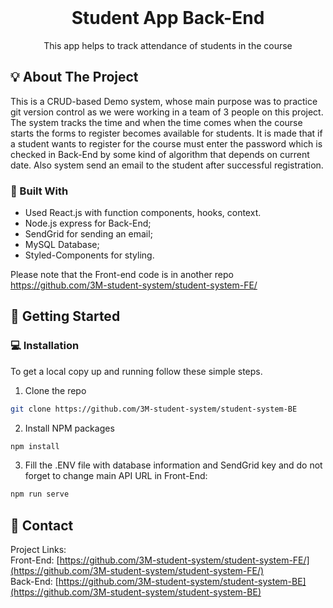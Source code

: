 <br />
<p align="center">
 
  <h1 align="center">Student App Back-End</h1>

  <p align="center">
    This app helps to track attendance of students in the course
</p>

<!-- ABOUT THE PROJECT -->

## :bulb: About The Project

 This is a CRUD-based Demo system, whose main purpose was to practice git version control as we were working in a team of 3 people on this project. 
 The system tracks the time and when the time comes when the course starts the forms to register becomes available for students. It is made that if a student wants to register for the course must enter the password which is checked in Back-End by some kind of algorithm that depends on current date. Also system send an email to the student after successful registration.
 
### :hammer: Built With

- Used React.js with function components, hooks, context.
- Node.js express for Back-End;
- SendGrid for sending an email;
- MySQL Database;
- Styled-Components for styling.

Please note that the Front-end code is in another repo https://github.com/3M-student-system/student-system-FE/


<!-- GETTING STARTED -->

## :paperclip: Getting Started

### :computer: Installation

To get a local copy up and running follow these simple steps.

1. Clone the repo

```sh
git clone https://github.com/3M-student-system/student-system-BE
```

2. Install NPM packages

```sh
npm install
```

3. Fill the .ENV file with database information and SendGrid key and do not forget to change main API URL in Front-End:

```sh
npm run serve
```



## :email: Contact

Project Links:<br />
Front-End: [https://github.com/3M-student-system/student-system-FE/](https://github.com/3M-student-system/student-system-FE/) <br />
Back-End: [https://github.com/3M-student-system/student-system-BE](https://github.com/3M-student-system/student-system-BE)
